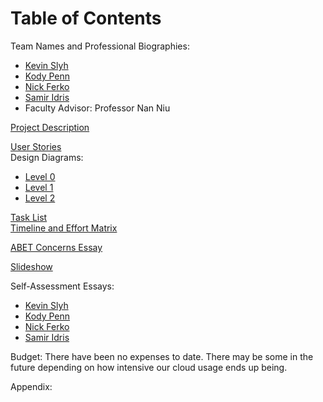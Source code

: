 <!-- HEADER -->
# Table of Contents
Team Names and Professional Biographies:
- [Kevin Slyh](Professional_Biographies/Kevin_Slyh_Professional_Biography.md)
- [Kody Penn](Professional_Biographies/Kody_Penn_Professional_Biography.md)
- [Nick Ferko](Professional_Biographies/Nick_Ferko_Professional_Biography.md)
- [Samir Idris](Professional_Biographies/Samir_Idris_Professional_Biography.md)
- Faculty Advisor: Professor Nan Niu

[Project Description](Details.md)

[User Stories](User_Stories.md)\
Design Diagrams: 
- [Level 0](Design_Diagrams/D0.pdf)
- [Level 1](Design_Diagrams/D1.pdf)
- [Level 2](Design_Diagrams/D2.pdf)

[Task List](Task_List.md)\
[Timeline and Effort Matrix](Milestone%20Effort%20and%20Timeline.pdf)

[ABET Concerns Essay](Project%20Constraints.md)

[Slideshow](Senior%20Design%20Fall%20Presentation.pdf)

Self-Assessment Essays:
- [Kevin Slyh](Individual_Assessments/Kevin_Slyh_Individual_Assessment.md)
- [Kody Penn](Individual_Assessments/Kody_Penn_Individual_Assessment.md)
- [Nick Ferko](Individual_Assessments/Nick_Ferko_Individual_Assessment.md)
- [Samir Idris](Individual_Assessments/Samir_Idris_Individual_Assessment.md)

Budget:
There have been no expenses to date. There may be some in the future depending on how intensive our cloud usage ends up being.

Appendix:
